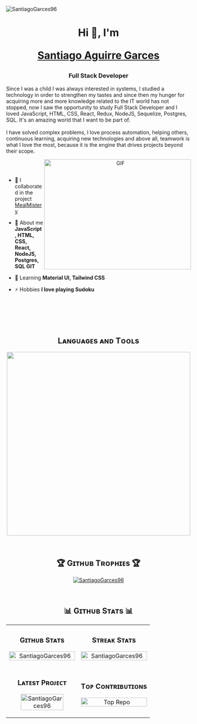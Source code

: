 <p align="left"> <img src="https://komarev.com/ghpvc/?username=SantiagoGarces96&label=Profile%20views&color=0e75b6&style=flat" alt="SantiagoGarces96" /> </p>

<h1 align="center">Hi 👋, I'm <a href="https://100rabhcsmc.github.io/Me.io/" target="blank">
  
Santiago Aguirre Garces</a></h1>

<h3 align="center">Full Stack Developer </h3>

Since I was a child I was always interested in systems, I studied a technology in order to strengthen my tastes and since then my hunger for acquiring more and more knowledge related to the IT world has not stopped, now I saw the opportunity to study Full Stack Developer and I loved JavaScript, HTML, CSS, React, Redux, NodeJS, Sequelize, Postgres, SQL. It's an amazing world that I want to be part of.<br>
<br>
I have solved complex problems, I love process automation, helping others, continuous learning, acquiring new technologies and above all, teamwork is what I love the most, because it is the engine that drives projects beyond their scope.

<a target="_blank" align="center">
  <img align="right" top="500" height="300" width="400" alt="GIF" src="https://media.giphy.com/media/SWoSkN6DxTszqIKEqv/giphy.gif">
</a>

<br>
<br>

- 🔭 I collaborated in the project [MealMistery](https://mealmastery.netlify.app/)

- 💬 About me **JavaScript, HTML, CSS, React, NodeJS, Postgres, SQL GIT**

- 🌱 Learning **Material UI, Tailwind CSS**

- ⚡ Hobbies **I love playing Sudoku**

<br>
<br>
<br>
<br>








<h2 align="center">Lᴀɴɢᴜᴀɢᴇs ᴀɴᴅ Tᴏᴏʟs</h2> 
<p align="center">
<img width="500px"  src="https://skillicons.dev/icons?i=typescript,js,html,css,react,nextjs,nodejs,express,postgres,mongo,git,vscode,docker,postman,linux,windows&perline=10"  />
</p>
<br />

<h2 align="center">🏆 Gɪᴛʜᴜʙ Tʀᴏᴘʜɪᴇs 🏆</h2>
<p align="center">
  <a href=https://github.com/SantiagoGarces96">
     <img src="https://github-profile-trophy.vercel.app/?username=SantiagoGarces96" alt="SantiagoGarces96" />
  </a>
</p>
<br />

<h2 align="center">📊 Gɪᴛʜᴜʙ Sᴛᴀᴛs 📊</h2>

<table width="100%">
  <tr>
    <td width="50%">
      <h3 align="center"><strong>Gɪᴛʜᴜʙ Sᴛᴀᴛs</strong></h3>
      <p align="center">
  <img width="100%" src="https://github-readme-stats.vercel.app/api?username=SantiagoGarces96&show_icons=true&locale=en" alt="SantiagoGarces96" />
</p>
      </p>
    </td>
    <td width="50%">
      <h3 align="center"><strong>Sᴛʀᴇᴀᴋ Sᴛᴀᴛs</strong></h3>
      <p align="center">
  <img width="100%" src="https://github-readme-streak-stats.herokuapp.com/?user=SantiagoGarces96&show_icons=true&locale=en" alt="SantiagoGarces96" />
</p>
    </td>
  </tr>
  <tr>
    <td width="50%">
      <h3 align="center"><strong>Lᴀᴛᴇsᴛ Pʀᴏᴊᴇᴄᴛ</strong></h3>
      <p align="center">
  <img width="80%" src="https://github-readme-stats.vercel.app/api/top-langs?username=SantiagoGarces96&show_icons=true&locale=en&layout=compact" alt="SantiagoGarces96" />
</p>
    </td>
    <td width="50%">
      <h3 align="center"><strong>Tᴏᴘ Cᴏɴᴛʀɪʙᴜᴛɪᴏɴs</strong></h3>
      <p align="center">
        <a href="https://github.com/Kiran1689">
          <img width="100%" align="center" src="https://github-contributor-stats.vercel.app/api?username=SantiagoGarces96&limit=3&show_owner=true&combine_all_yearly_contributions=true" alt="Top Repo" />
        </a>
      </p>
    </td>
  </tr>
</table>
